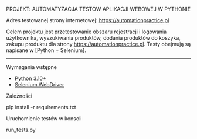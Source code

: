 PROJEKT: AUTOMATYZACJA TESTÓW APLIKACJI WEBOWEJ W PYTHONIE

Adres testowanej strony internetowej: https://automationpractice.pl

Celem projektu jest przetestowanie obszaru rejestracji i logowania użytkownika, wyszukiwania produktów, dodania produktów do koszyka, zakupu produktu dla strony https://automationpractice.pl. 
Testy obejmują są napisane w [Python + Selenium].

---

Wymagania wstępne
- [Python 3.10+](https://www.python.org/downloads/)
- [Selenium WebDriver](https://www.selenium.dev/)

Zależności

  pip install -r requirements.txt

Uruchomienie testów w konsoli

  run_tests.py

